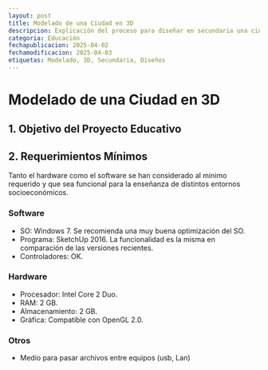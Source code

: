 ```yaml
---
layout: post
title: Modelado de una Ciudad en 3D
descripcion: Explicación del proceso para diseñar en secundaria una ciudad en 3D.
categoria: Educación
fechapublicacion: 2025-04-02
fechamodificacion: 2025-04-03
etiquetas: Modelado, 3D, Secundaria, Diseños
---
```


# Modelado de una Ciudad en 3D

## 1. Objetivo del Proyecto Educativo

## 2. Requerimientos Mínimos
Tanto el hardware como el software se han considerado al mínimo requerido y que sea funcional para la enseñanza de distintos entornos socioeconómicos.
### Software
- SO: Windows 7. Se recomienda una muy buena optimización del SO.
- Programa: SketchUp 2016. La funcionalidad es la misma en comparación de las versiones recientes.
- Controladores: OK.
### Hardware
- Procesador: Intel Core 2 Duo.
- RAM: 2 GB.
- Almacenamiento: 2 GB.
- Gráfica: Compatible con OpenGL 2.0.
### Otros
- Medio para pasar archivos entre equipos (usb, Lan)